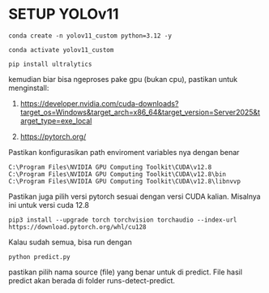 # SETUP YOLOv11
```
conda create -n yolov11_custom python=3.12 -y

conda activate yolov11_custom

pip install ultralytics
```
kemudian biar bisa ngeproses pake gpu (bukan cpu), pastikan untuk menginstall:

1. https://developer.nvidia.com/cuda-downloads?target_os=Windows&target_arch=x86_64&target_version=Server2025&target_type=exe_local

2. https://pytorch.org/

Pastikan konfigurasikan path enviroment variables nya dengan benar

```
C:\Program Files\NVIDIA GPU Computing Toolkit\CUDA\v12.8
C:\Program Files\NVIDIA GPU Computing Toolkit\CUDA\v12.8\bin
C:\Program Files\NVIDIA GPU Computing Toolkit\CUDA\v12.8\libnvvp
```

Pastikan juga pilih versi pytorch sesuai dengan versi CUDA kalian. Misalnya ini untuk versi cuda 12.8

```
pip3 install --upgrade torch torchvision torchaudio --index-url https://download.pytorch.org/whl/cu128
```

Kalau sudah semua, bisa run dengan

```
python predict.py
```

pastikan pilih nama source (file) yang benar untuk di predict. File hasil predict akan berada di folder runs-detect-predict.
